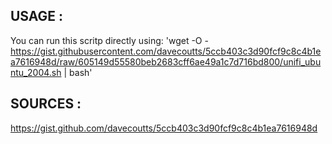 ## USAGE :
You can run this scritp directly using:
'wget -O - https://gist.githubusercontent.com/davecoutts/5ccb403c3d90fcf9c8c4b1ea7616948d/raw/605149d55580beb2683cff6ae49a1c7d716bd800/unifi_ubuntu_2004.sh | bash'

## SOURCES :
https://gist.github.com/davecoutts/5ccb403c3d90fcf9c8c4b1ea7616948d
